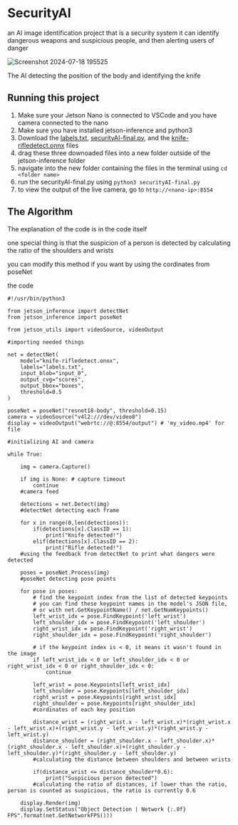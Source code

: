 # SecurityAI
an AI image identification project that is a security system
it can identify dangerous weapons and suspicious people, and then alerting users of danger

![Screenshot 2024-07-18 195525](https://github.com/user-attachments/assets/50807d9c-539a-4d84-b8af-8ceb92f3a7ff)

The AI detecting the position of the body and identifying the knife


## Running this project

1. Make sure your Jetson Nano is connected to VSCode and you have camera connected to the nano
2. Make sure you have installed jetson-inference and python3
3. Download the [labels.txt](https://github.com/UsernameAL/securityAI/blob/1877d2d19db1e2ea954d246b00a8070268789326/labels.txt), [securityAI-final.py](https://github.com/UsernameAL/securityAI/blob/c796b82de7005807326167cf8a6a5c0b14508ada/securityAI-final.py), and the [knife-rifledetect.onnx](https://github.com/UsernameAL/securityAI/blob/49a217d03561f9ea55479e8d4c83651b29d8d8f1/knife-rifledetect.onnx) files
4. drag these three downoaded files into a new folder outside of the jetson-inference folder
5. navigate into the new folder containing the files in the terminal using ```cd <folder name>```
6. run the securityAI-final.py using ```python3 securityAI-final.py```
7. to view the output of the live camera, go to ```http://<nano-ip>:8554```


## The Algorithm

The explanation of the code is in the code itself

one special thing is that the suspicion of a person is detected by calculating the ratio of the shoulders and wrists

you can modify this method if you want by using the cordinates from poseNet

the code

```
#!/usr/bin/python3

from jetson_inference import detectNet
from jetson_inference import poseNet

from jetson_utils import videoSource, videoOutput

#importing needed things

net = detectNet(
    model="knife-rifledetect.onnx",
    labels="labels.txt",
    input_blob="input_0",
    output_cvg="scores",
    output_bbox="boxes",
    threshold=0.5
)

poseNet = poseNet("resnet18-body", threshold=0.15)
camera = videoSource("v4l2:///dev/video0")
display = videoOutput("webrtc://@:8554/output") # 'my_video.mp4' for file

#initializing AI and camera

while True:
    
    img = camera.Capture()
    
    if img is None: # capture timeout
        continue
    #camera feed
    
    detections = net.Detect(img)
    #detectNet detecting each frame
        
    for x in range(0,len(detections)):
        if(detections[x].ClassID == 1):
            print("Knife detected!")
        elif(detections[x].ClassID == 2):
            print("Rifle detected!")
    #using the feedback from detectNet to print what dangers were detected
    
    poses = poseNet.Process(img)
    #poseNet detecting pose points
    
    for pose in poses:
        # find the keypoint index from the list of detected keypoints
        # you can find these keypoint names in the model's JSON file, 
        # or with net.GetKeypointName() / net.GetNumKeypoints()
        left_wrist_idx = pose.FindKeypoint('left_wrist')
        left_shoulder_idx = pose.FindKeypoint('left_shoulder')
        right_wrist_idx = pose.FindKeypoint('right_wrist')
        right_shoulder_idx = pose.FindKeypoint('right_shoulder')

        # if the keypoint index is < 0, it means it wasn't found in the image
        if left_wrist_idx < 0 or left_shoulder_idx < 0 or right_wrist_idx < 0 or right_shoulder_idx < 0:
            continue
        
        left_wrist = pose.Keypoints[left_wrist_idx]
        left_shoulder = pose.Keypoints[left_shoulder_idx]
        right_wrist = pose.Keypoints[right_wrist_idx]
        right_shoulder = pose.Keypoints[right_shoulder_idx]
        #cordinates of each key position
        
        distance_wrist = (right_wrist.x - left_wrist.x)*(right_wrist.x - left_wrist.x)+(right_wrist.y - left_wrist.y)*(right_wrist.y - left_wrist.y)
        distance_shoulder = (right_shoulder.x - left_shoulder.x)*(right_shoulder.x - left_shoulder.x)+(right_shoulder.y - left_shoulder.y)*(right_shoulder.y - left_shoulder.y)
        #calculating the distance between shoulders and between wrists
        
        if(distance_wrist <= distance_shoulder*0.6):
            print("Suspicious person detected")
        #calculating the ratio of distances, if lower than the ratio, person is counted as suspicious, the ratio is currently 0.6
    
    display.Render(img)
    display.SetStatus("Object Detection | Network {:.0f} FPS".format(net.GetNetworkFPS()))
```

